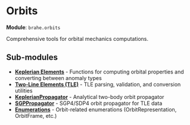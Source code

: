 # Orbits

**Module**: `brahe.orbits`

Comprehensive tools for orbital mechanics computations.

## Sub-modules

- **[Keplerian Elements](keplerian.md)** - Functions for computing orbital properties and converting between anomaly types
- **[Two-Line Elements (TLE)](tle.md)** - TLE parsing, validation, and conversion utilities
- **[KeplerianPropagator](keplerian_propagator.md)** - Analytical two-body orbit propagator
- **[SGPPropagator](sgp_propagator.md)** - SGP4/SDP4 orbit propagator for TLE data
- **[Enumerations](enums.md)** - Orbit-related enumerations (OrbitRepresentation, OrbitFrame, etc.)